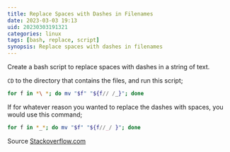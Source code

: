 ```yaml
---
title: Replace Spaces with Dashes in Filenames
date: 2023-03-03 19:13
uid: 20230303191321
categories: linux 
tags: [bash, replace, script]
synopsis: Replace spaces with dashes in filenames
---
```


Create a bash script to replace spaces with dashes in a string of text.

`CD` to the directory that contains the files, and run this script;

```bash
for f in *\ *; do mv "$f" "${f// /_}"; done
```

If for whatever reason you wanted to replace the dashes with spaces, you would use this command;

```bash
for f in *_*; do mv "$f" "${f//_/ }"; done
```

Source [Stackoverflow.com](https://stackoverflow.com/questions/2709458/how-to-replace-spaces-in-file-names-using-a-bash-script)

























